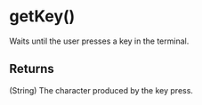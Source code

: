 # getKey()

Waits until the user presses a key in the terminal.

## Returns

(String) The character produced by the key press.
